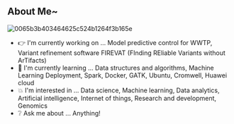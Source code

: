 ## About Me~

![0065b3b403464625c524b1264f3b165e](https://user-images.githubusercontent.com/45563371/88962170-a585ce00-d2d8-11ea-8b71-3c014f8925d8.gif)

- :point_right: I'm currently working on ... Model predictive control for WWTP, Variant refinement software FIREVAT (FInding REliable Variants without ArTifacts)
- :information_desk_person: I'm currently learning ... Data structures and algorithms, Machine Learning Deployment, Spark, Docker, GATK, Ubuntu, Cromwell, Huawei cloud
- :boom: I'm interested in ... Data science, Machine learning, Data analytics, Artificial intelligence, Internet of things, Research and development, Genomics
- :grey_question: Ask me about ... Anything!
